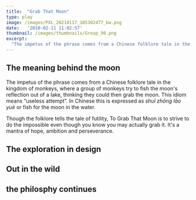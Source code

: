 ```yaml
---
title:  "Grab That Moon"
type: play
image: /images/PXL_20210117_105302477_bw.png
date:   '2010-02-11 11:02:57'
thumbnail: /images/thumbnails/Group_90.png
excerpt:
  "The impetus of the phrase comes from a Chinese folklore tale in the kingdom of monkeys, where a group of monkeys try to fish the moon's reflection out of a lake, thinking they could then grab the moon. This idiom means useless attempt"
---
```


## The meaning behind the moon
The impetus of the phrase comes from a Chinese folklore tale in the kingdom of monkeys, where a group of monkeys try to fish the moon's reflection out of a lake, thinking they could then grab the moon. This idiom means “useless attempt”. In Chinese this is expressed as _shuǐ zhōng lāo yuè_ or fish for the moon in the water.

Though the folklore tells the tale of futility, To Grab That Moon is to strive to do the impossible even though you know you may actually grab it. It's a mantra of hope, ambition and perseverance.

## The exploration in design

## Out in the wild

## the philosphy continues
